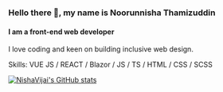 ### Hello there 👋, my name is Noorunnisha Thamizuddin
#### I am a front-end web developer
I love coding and keen on building inclusive web design.

Skills: VUE JS / REACT / Blazor / JS / TS / HTML / CSS / SCSS

[![NishaVijai's GitHub stats](https://github-readme-stats.vercel.app/api?username=nishavijai)](https://github.com/nishavijai/github-readme-stats)

